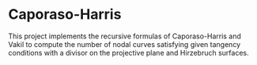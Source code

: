 # Caporaso-Harris
This project implements the recursive formulas of Caporaso-Harris and Vakil to compute the number of nodal curves satisfying given tangency conditions with a divisor on the projective plane and Hirzebruch surfaces. 
